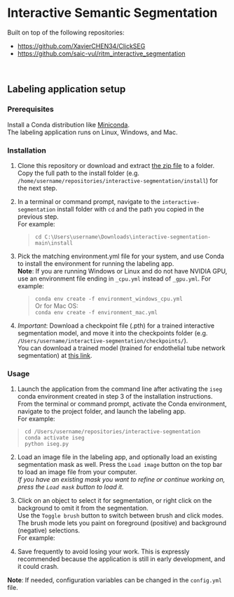 # Interactive Semantic Segmentation

Built on top of the following repositories:  
- https://github.com/XavierCHEN34/ClickSEG
- https://github.com/saic-vul/ritm_interactive_segmentation

<br>

## Labeling application setup
### Prerequisites
Install a Conda distribution like [Miniconda](https://docs.conda.io/en/latest/miniconda.html).  
The labeling application runs on Linux, Windows, and Mac.

### Installation
1. Clone this repository or download and extract [the zip file](https://github.com/fogg-lab/interactive-segmentation/archive/refs/heads/main.zip) to a folder.  
Copy the full path to the install folder (e.g. `/home/username/repositories/interactive-segmentation/install`) for the next step.

2. In a terminal or command prompt, navigate to the `interactive-segmentation` install folder with `cd` and the path you copied in the previous step.  
For example:  
    > `cd C:\Users\username\Downloads\interactive-segmentation-main\install`  

3. Pick the matching environment.yml file for your system, and use Conda to install the environment for running the labeling app.  
**Note**: If you are running Windows or Linux and do not have NVIDIA GPU, use an environment file ending in `_cpu.yml` instead of `_gpu.yml`.
For example:
    > `conda env create -f environment_windows_cpu.yml`  
Or for Mac OS:  
    > `conda env create -f environment_mac.yml`

4. *Important*: Download a checkpoint file (.pth) for a trained interactive segmentation model, and move it into the checkpoints folder (e.g. `/Users/username/interactive-segmentation/checkpoints/`).  
You can download a trained model (trained for endothelial tube network segmentation) at [this link](https://drive.google.com/file/d/1JJZalxTMQFL9grnEBmHNQ37IezOhjDYZ/view?usp=share_link).  

### Usage  
1. Launch the application from the command line after activating the `iseg` conda environment created in step 3 of the installation instructions.  
From the terminal or command prompt, activate the Conda environment, navigate to the project folder, and launch the labeling app.  
For example:  
> `cd /Users/username/repositories/interactive-segmentation`  
> `conda activate iseg`  
> `python iseg.py`

2. Load an image file in the labeling app, and optionally load an existing segmentation mask as well.
   Press the `Load image` button on the top bar to load an image file from your computer.  
   *If you have an existing mask you want to refine or continue working on, press the `Load mask` button to load it.*

3. Click on an object to select it for segmentation, or right click on the background to omit it from the segmentation.  
   Use the `Toggle brush` button to switch between brush and click modes. The brush mode lets you paint on foreground (positive) and background (negative) selections.  
   For example:  
   

4. Save frequently to avoid losing your work. This is expressly recommended because the application is still in early development, and it could crash.  

**Note**: If needed, configuration variables can be changed in the `config.yml` file.
